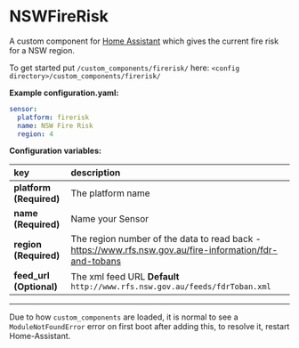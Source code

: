 # NSWFireRisk
A custom component for [Home Assistant](https://www.home-assistant.io/) which gives the current fire risk for a NSW region.

To get started put `/custom_components/firerisk/` here:
`<config directory>/custom_components/firerisk/`

**Example configuration.yaml:**

```yaml
sensor:
  platform: firerisk
  name: NSW Fire Risk
  region: 4
```

**Configuration variables:**

key | description
:--- | :---
**platform (Required)** | The platform name
**name (Required)** | Name your Sensor
**region (Required)** | The region number of the data to read back - https://www.rfs.nsw.gov.au/fire-information/fdr-and-tobans
**feed_url (Optional)** | The xml feed URL **Default** `http://www.rfs.nsw.gov.au/feeds/fdrToban.xml`


***


Due to how `custom_components` are loaded, it is normal to see a `ModuleNotFoundError` error on first boot after adding this, to resolve it, restart Home-Assistant.
